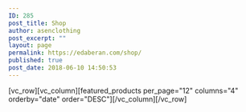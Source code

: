 ```yaml
---
ID: 285
post_title: Shop
author: asenclothing
post_excerpt: ""
layout: page
permalink: https://edaberan.com/shop/
published: true
post_date: 2018-06-10 14:50:53
---
```

[vc_row][vc_column][featured_products per_page="12" columns="4" orderby="date" order="DESC"][/vc_column][/vc_row]